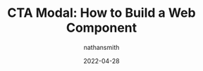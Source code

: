 ---
author: nathansmith
date: 2022-04-28
permalink: false
publisher: smashingmag
tags:
  - components
  - javascript
target_url: https://www.smashingmagazine.com/2022/04/cta-modal-build-web-component/
title: "CTA Modal: How to Build a Web Component"
---